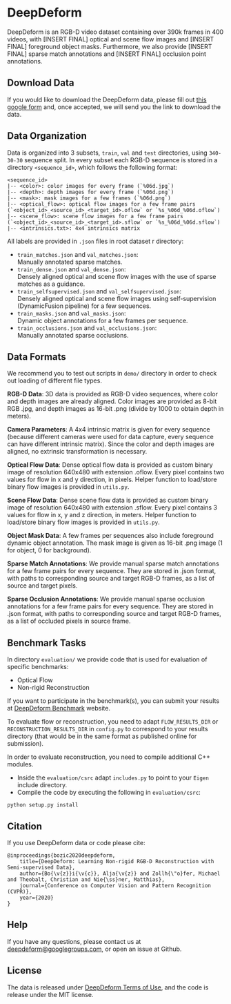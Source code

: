 # DeepDeform

DeepDeform is an RGB-D video dataset containing over 390k frames in 400 videos, with [INSERT FINAL] optical and scene flow images and [INSERT FINAL] foreground object masks. Furthermore, we also provide [INSERT FINAL] sparse match annotations and [INSERT FINAL] occlusion point annotations.


## Download Data

If you would like to download the DeepDeform data, please fill out [this google form] and, once accepted, we will send you the link to download the data.

[this google form]: https://docs.google.com/forms/d/e/1FAIpQLSeQ1hkCmmTiib-oQM9s21y3Tz9ojiI2zB8vZSqTZjT2DiRZ0g/viewform


## Data Organization

Data is organized into 3 subsets, `train`, `val` and `test` directories, using `340-30-30` sequence split. In every subset each RGB-D sequence is stored in a directory `<sequence_id>`, which follows the following format:

```
<sequence_id>
|-- <color>: color images for every frame (`%06d.jpg`)
|-- <depth>: depth images for every frame (`%06d.png`)
|-- <mask>: mask images for a few frames (`%06d.png`)
|-- <optical_flow>: optical flow images for a few frame pairs (`<object_id>_<source_id>_<target_id>.oflow` or `%s_%06d_%06d.oflow`)
|-- <scene_flow>: scene flow images for a few frame pairs (`<object_id>_<source_id>_<target_id>.sflow` or `%s_%06d_%06d.sflow`)
|-- <intrinsics.txt>: 4x4 intrinsics matrix
```

All labels are provided in `.json` files in root dataset r directory:
- `train_matches.json` and `val_matches.json`: <br>Manually annotated sparse matches.
- `train_dense.json` and `val_dense.json`: <br>Densely aligned optical and scene flow images with the use of sparse matches as a guidance.
- `train_selfsupervised.json` and `val_selfsupervised.json`: <br>Densely aligned optical and scene flow images using self-supervision (DynamicFusion pipeline) for a few sequences.
- `train_masks.json` and `val_masks.json`: <br>Dynamic object annotations for a few frames per sequence.
- `train_occlusions.json` and `val_occlusions.json`: <br>Manually annotated sparse occlusions.


## Data Formats

We recommend you to test out scripts in `demo/` directory in order to check out loading of different file types.

**RGB-D Data**: 3D data is provided as RGB-D video sequences, where color and depth images are already aligned. Color images are provided as 8-bit RGB .jpg, and depth images as 16-bit .png (divide by 1000 to obtain depth in meters).

**Camera Parameters**: A 4x4 intrinsic matrix is given for every sequence (because different cameras were used for data capture, every sequence can have different intrinsic matrix). Since the color and depth images are aligned, no extrinsic transformation is necessary.

**Optical Flow Data**: Dense optical flow data is provided as custom binary image of resolution 640x480 with extension .oflow. Every pixel contains two values for flow in x and y direction, in pixels. Helper function to load/store binary flow images is provided in `utils.py`.

**Scene Flow Data**: Dense scene flow data is provided as custom binary image of resolution 640x480 with extension .sflow. Every pixel contains 3 values for flow in x, y and z direction, in meters. Helper function to load/store binary flow images is provided in `utils.py`.

**Object Mask Data**: A few frames per sequences also include foreground dynamic object annotation. The mask image is given as 16-bit .png image (1 for object, 0 for background).

**Sparse Match Annotations**: We provide manual sparse match annotations for a few frame pairs for every sequence. They are stored in .json format, with paths to corresponding source and target RGB-D frames, as a list of source and target pixels.

**Sparse Occlusion Annotations**: We provide manual sparse occlusion annotations for a few frame pairs for every sequence. They are stored in .json format, with paths to corresponding source and target RGB-D frames, as a list of occluded pixels in source frame.


## Benchmark Tasks

In directory `evaluation/` we provide code that is used for evaluation of specific benchmarks:
- Optical Flow
- Non-rigid Reconstruction

If you want to participate in the benchmark(s), you can submit your results at [DeepDeform Benchmark] website.

[DeepDeform Benchmark]: http://mars.vc.in.tum.de/deepdeform_benchmark

To evaluate flow or reconstruction, you need to adapt `FLOW_RESULTS_DIR` or `RECONSTRUCTION_RESULTS_DIR` in `config.py` to correspond to your results directory (that would be in the same format as published online for submission).

In order to evaluate reconstruction, you need to compile additional C++ modules.

- Inside the `evaluation/csrc` adapt `includes.py` to point to your `Eigen` include directory.
- Compile the code by executing the following in `evaluation/csrc`:
```
python setup.py install
```


## Citation

If you use DeepDeform data or code please cite:
```
@inproceedings{bozic2020deepdeform, 
    title={DeepDeform: Learning Non-rigid RGB-D Reconstruction with Semi-supervised Data}, 
    author={Bo{\v{z}}i{\v{c}}, Alja{\v{z}} and Zollh{\"o}fer, Michael and Theobalt, Christian and Nie{\ss}ner, Matthias}, 
    journal={Conference on Computer Vision and Pattern Recognition (CVPR)}, 
    year={2020}
}
```


## Help

If you have any questions, please contact us at deepdeform@googlegroups.com, or open an issue at Github.


## License

The data is released under [DeepDeform Terms of Use], and the code is release under the MIT license. 

[DeepDeform Terms of Use]: https://docs.google.com/forms/d/e/1FAIpQLSeQ1hkCmmTiib-oQM9s21y3Tz9ojiI2zB8vZSqTZjT2DiRZ0g/viewform
